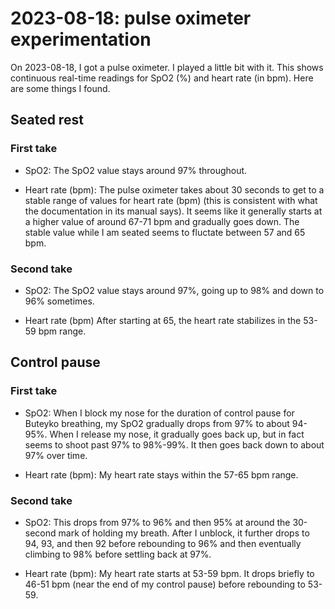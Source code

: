 # 2023-08-18: pulse oximeter experimentation

On 2023-08-18, I got a pulse oximeter. I played a little bit with
it. This shows continuous real-time readings for SpO2 (%) and heart
rate (in bpm). Here are some things I found.

## Seated rest

### First take

* SpO2: The SpO2 value stays around 97% throughout.

* Heart rate (bpm): The pulse oximeter takes about 30 seconds to get
  to a stable range of values for heart rate (bpm) (this is consistent
  with what the documentation in its manual says). It seems like it
  generally starts at a higher value of around 67-71 bpm and gradually
  goes down. The stable value while I am seated seems to fluctate
  between 57 and 65 bpm.

### Second take

* SpO2: The SpO2 value stays around 97%, going up to 98% and down to
  96% sometimes.

* Heart rate (bpm) After starting at 65, the heart rate stabilizes in
  the 53-59 bpm range.

## Control pause

### First take

* SpO2: When I block my nose for the duration of control pause for
  Buteyko breathing, my SpO2 gradually drops from 97% to about
  94-95%. When I release my nose, it gradually goes back up, but in
  fact seems to shoot past 97% to 98%-99%. It then goes back down to
  about 97% over time.

* Heart rate (bpm): My heart rate stays within the 57-65 bpm range.

### Second take

* SpO2: This drops from 97% to 96% and then 95% at around the
  30-second mark of holding my breath. After I unblock, it further
  drops to 94, 93, and then 92 before rebounding to 96% and then
  eventually climbing to 98% before settling back at 97%.

* Heart rate (bpm): My heart rate starts at 53-59 bpm. It drops briefly
  to 46-51 bpm (near the end of my control pause) before rebounding to
  53-59.
